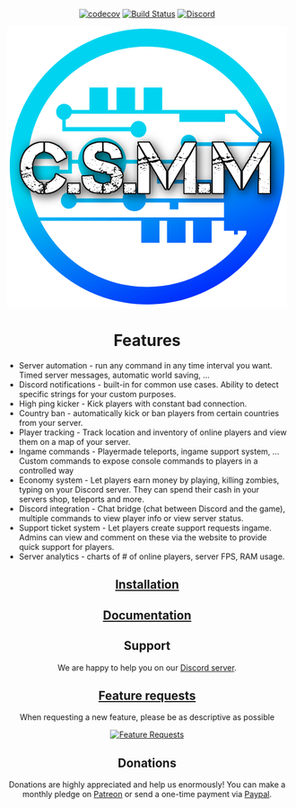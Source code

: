 <div align="center">

[![codecov](https://codecov.io/gh/CatalysmsServerManager/7-days-to-die-server-manager/branch/master/graph/badge.svg)](https://codecov.io/gh/CatalysmsServerManager/7-days-to-die-server-manager)
[![Build Status](https://travis-ci.org/CatalysmsServerManager/7-Days-to-Die-API-wrapper.svg?branch=master)](https://travis-ci.org/CatalysmsServerManager/7-days-to-die-server-manager)
[![Discord](https://img.shields.io/discord/336821518250147850?label=Discord&logo=Discord)](http://catalysm.net/discord)

![Logo](assets/images/meta/CSMM_Blue-1.png)

</div>

<div align="center">

# Features

</div>

- Server automation - run any command in any time interval you want. Timed server messages, automatic world saving, ...
- Discord notifications - built-in for common use cases. Ability to detect specific strings for your custom purposes.
- High ping kicker - Kick players with constant bad connection.
- Country ban - automatically kick or ban players from certain countries from your server.
- Player tracking - Track location and inventory of online players and view them on a map of your server.
- Ingame commands - Playermade teleports, ingame support system, ... Custom commands to expose console commands to players in a controlled way
- Economy system - Let players earn money by playing, killing zombies, typing on your Discord server. They can spend their cash in your servers shop, teleports and more.
- Discord integration - Chat bridge (chat between Discord and the game), multiple commands to view player info or view server status.
- Support ticket system - Let players create support requests ingame. Admins can view and comment on these via the website to provide quick support for players.
- Server analytics - charts of # of online players, server FPS, RAM usage.

<div align="center">

## [Installation](https://docs.csmm.app/en/CSMM/self-hosting.html)
## [Documentation](https://docs.csmm.app)


## Support

We are happy to help you on our [Discord server](http://catalysm.net/discord).

## [Feature requests](https://feathub.com/CatalysmsServerManager/7-days-to-die-server-manager)

When requesting a new feature, please be as descriptive as possible

[![Feature Requests](https://feathub.com/CatalysmsServerManager/7-days-to-die-server-manager?format=svg)](https://feathub.com/CatalysmsServerManager/7-days-to-die-server-manager)

## Donations

Donations are highly appreciated and help us enormously! You can make a monthly pledge on [Patreon](https://www.patreon.com/bePatron?c=1523282) or send a one-time payment via [Paypal](https://www.paypal.com/paypalme2/catalysmcsmm).

</div>